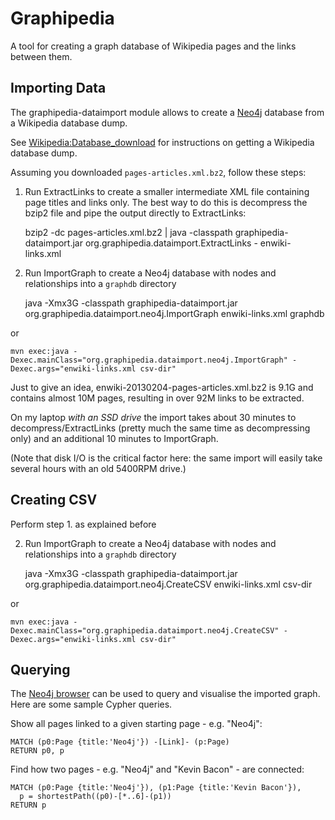 Graphipedia
===========

A tool for creating a graph database of Wikipedia pages and the links between them.

Importing Data
--------------

The graphipedia-dataimport module allows to create a [Neo4j](http://neo4j.org)
database from a Wikipedia database dump.

See [Wikipedia:Database_download](http://en.wikipedia.org/wiki/Wikipedia:Database_download)
for instructions on getting a Wikipedia database dump.

Assuming you downloaded `pages-articles.xml.bz2`, follow these steps:

1.  Run ExtractLinks to create a smaller intermediate XML file containing page titles
    and links only. The best way to do this is decompress the bzip2 file and pipe the output directly to ExtractLinks:

    bzip2 -dc pages-articles.xml.bz2 | java -classpath graphipedia-dataimport.jar org.graphipedia.dataimport.ExtractLinks - enwiki-links.xml

2.  Run ImportGraph to create a Neo4j database with nodes and relationships into
    a `graphdb` directory


    java -Xmx3G -classpath graphipedia-dataimport.jar org.graphipedia.dataimport.neo4j.ImportGraph enwiki-links.xml graphdb

or

    mvn exec:java -Dexec.mainClass="org.graphipedia.dataimport.neo4j.ImportGraph" -Dexec.args="enwiki-links.xml csv-dir"

Just to give an idea, enwiki-20130204-pages-articles.xml.bz2 is 9.1G and
contains almost 10M pages, resulting in over 92M links to be extracted.

On my laptop _with an SSD drive_ the import takes about 30 minutes to decompress/ExtractLinks (pretty much the same time
as decompressing only) and an additional 10 minutes to ImportGraph.

(Note that disk I/O is the critical factor here: the same import will easily take several hours with an old 5400RPM drive.)


Creating CSV
------------

Perform step 1. as explained before

2.  Run ImportGraph to create a Neo4j database with nodes and relationships into
    a `graphdb` directory


    java -Xmx3G -classpath graphipedia-dataimport.jar org.graphipedia.dataimport.neo4j.CreateCSV enwiki-links.xml csv-dir

or
    
    mvn exec:java -Dexec.mainClass="org.graphipedia.dataimport.neo4j.CreateCSV" -Dexec.args="enwiki-links.xml csv-dir"

Querying
--------

The [Neo4j browser](neo4j.com/developer/guide-neo4j-browser) can be used to query and visualise
the imported graph. Here are some sample Cypher queries.

Show all pages linked to a given starting page - e.g. "Neo4j":

    MATCH (p0:Page {title:'Neo4j'}) -[Link]- (p:Page)
    RETURN p0, p

Find how two pages - e.g. "Neo4j" and "Kevin Bacon" - are connected:

    MATCH (p0:Page {title:'Neo4j'}), (p1:Page {title:'Kevin Bacon'}),
      p = shortestPath((p0)-[*..6]-(p1))
    RETURN p
